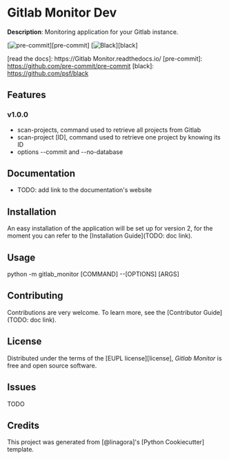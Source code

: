 # Gitlab Monitor Dev

**Description**:  Monitoring application for your Gitlab instance.

[![pre-commit](https://img.shields.io/badge/pre--commit-enabled-brightgreen?logo=pre-commit&logoColor=white)][pre-commit]
[![Black](https://img.shields.io/badge/code%20style-black-000000.svg)][black]

[read the docs]: https://Gitlab Monitor.readthedocs.io/
[pre-commit]: https://github.com/pre-commit/pre-commit
[black]: https://github.com/psf/black

## Features
### v1.0.0
- scan-projects, command used to retrieve all projects from Gitlab
- scan-project [ID], command used to retrieve one project by knowing its ID
- options --commit and --no-database


## Documentation

- TODO: add link to the documentation's website


## Installation

An easy installation of the application will be set up for version 2, for the moment you can refer to the [Installation Guide](TODO: doc link).

## Usage

python -m gitlab_monitor [COMMAND] --[OPTIONS] [ARGS]

## Contributing

Contributions are very welcome.
To learn more, see the [Contributor Guide](TODO: doc link).

## License

Distributed under the terms of the [EUPL license][license],
_Gitlab Monitor_ is free and open source software.

## Issues

TODO

## Credits

This project was generated from [@linagora]'s [Python Cookiecutter] template.